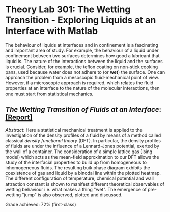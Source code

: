 # Theory Lab 301: The Wetting Transition - Exploring Liquids at an Interface with Matlab

The behaviour of liquids at interfaces and in confinement is a fascinating and important area of study. For example, the behaviour of a liquid under confinement between two surfaces determines how good a lubricant that liquid is. The nature of the interactions between the liquid and the surfaces is crucial. Consider, for example, the teflon coating on non-stick cooking pans, used because water does not adhere to (or **wet**) the surface. One can approach the problem from a mesoscopic fluid-mechanical point of view. However, if a microscopic approach is required, which relates the fluid properties at an interface to the nature of the molecular interactions, then one must start from statistical mechanics.

## *The Wetting Transition of Fluids at an Interface*: [[Report]](https://github.com/dazzabaijan/theory_lab/blob/master/theory_lab_report.pdf)

*Abstract*: Here a statistical mechanical treatment is applied to the investigation of the density profiles of a fluid by means of a method called classical *density functional theory* (DFT). In particular, the density profiles of fluids are under the influence of a Lennard-Jones potential, exerted by the wall of a container. The consideration of a simple lattice gas (Ising model) which acts as the mean-field approximation to our DFT allows the study of the interfacial properties to build up from homogeneous to inhomogeneous fluids. The resulting buik phase diagram exhibits the coexistence of gas and liquid by a binodal line within the plotted heatmap. The different configuration of temperature, chemical potential and wall attraction constant is shown to manifest different theoretical observables of wetting behaviour i.e. what makes a thing "wet". The emergence of pre-wetting "jump" is also observed, plotted and discussed.

Grade achieved: 72% (first-class) 
